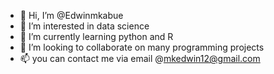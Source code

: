 - 👋 Hi, I’m @Edwinmkabue
- 👀 I’m interested in data science
- 🌱 I’m currently learning python and R 
- 💞️ I’m looking to collaborate on many programming projects
- 📫 you can contact me via email  @mkedwin12@gmail.com

<!---
Edwinmkabue/Edwinmkabue is a ✨ special ✨ repository because its `README.md` (this file) appears on your GitHub profile.
You can click the Preview link to take a look at your changes.
--->
